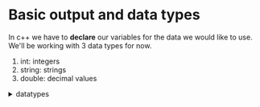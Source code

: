 # Basic output and data types

In c++ we have to **declare** our variables for the data we would like to use. 
We'll be working with 3 data types for now. 

1. int: integers 
2. string: strings 
3. double: decimal values

<details>
<summary> datatypes </summary>

1. int: integers 
2. string: strings 
3. double: decimal values

</details>